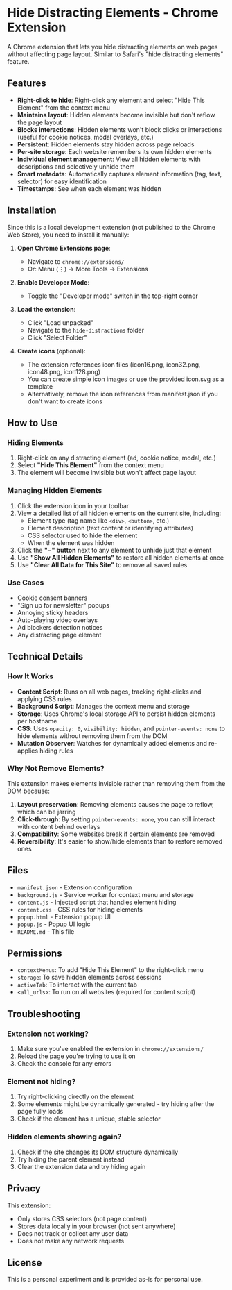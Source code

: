 # Hide Distracting Elements - Chrome Extension

A Chrome extension that lets you hide distracting elements on web pages without affecting page layout. Similar to Safari's "hide distracting elements" feature.

## Features

- **Right-click to hide**: Right-click any element and select "Hide This Element" from the context menu
- **Maintains layout**: Hidden elements become invisible but don't reflow the page layout
- **Blocks interactions**: Hidden elements won't block clicks or interactions (useful for cookie notices, modal overlays, etc.)
- **Persistent**: Hidden elements stay hidden across page reloads
- **Per-site storage**: Each website remembers its own hidden elements
- **Individual element management**: View all hidden elements with descriptions and selectively unhide them
- **Smart metadata**: Automatically captures element information (tag, text, selector) for easy identification
- **Timestamps**: See when each element was hidden

## Installation

Since this is a local development extension (not published to the Chrome Web Store), you need to install it manually:

1. **Open Chrome Extensions page**:
   - Navigate to `chrome://extensions/`
   - Or: Menu (⋮) → More Tools → Extensions

2. **Enable Developer Mode**:
   - Toggle the "Developer mode" switch in the top-right corner

3. **Load the extension**:
   - Click "Load unpacked"
   - Navigate to the `hide-distractions` folder
   - Click "Select Folder"

4. **Create icons** (optional):
   - The extension references icon files (icon16.png, icon32.png, icon48.png, icon128.png)
   - You can create simple icon images or use the provided icon.svg as a template
   - Alternatively, remove the icon references from manifest.json if you don't want to create icons

## How to Use

### Hiding Elements

1. Right-click on any distracting element (ad, cookie notice, modal, etc.)
2. Select **"Hide This Element"** from the context menu
3. The element will become invisible but won't affect page layout

### Managing Hidden Elements

1. Click the extension icon in your toolbar
2. View a detailed list of all hidden elements on the current site, including:
   - Element type (tag name like `<div>`, `<button>`, etc.)
   - Element description (text content or identifying attributes)
   - CSS selector used to hide the element
   - When the element was hidden
3. Click the **"−" button** next to any element to unhide just that element
4. Use **"Show All Hidden Elements"** to restore all hidden elements at once
5. Use **"Clear All Data for This Site"** to remove all saved rules

### Use Cases

- Cookie consent banners
- "Sign up for newsletter" popups
- Annoying sticky headers
- Auto-playing video overlays
- Ad blockers detection notices
- Any distracting page element

## Technical Details

### How It Works

- **Content Script**: Runs on all web pages, tracking right-clicks and applying CSS rules
- **Background Script**: Manages the context menu and storage
- **Storage**: Uses Chrome's local storage API to persist hidden elements per hostname
- **CSS**: Uses `opacity: 0`, `visibility: hidden`, and `pointer-events: none` to hide elements without removing them from the DOM
- **Mutation Observer**: Watches for dynamically added elements and re-applies hiding rules

### Why Not Remove Elements?

This extension makes elements invisible rather than removing them from the DOM because:

1. **Layout preservation**: Removing elements causes the page to reflow, which can be jarring
2. **Click-through**: By setting `pointer-events: none`, you can still interact with content behind overlays
3. **Compatibility**: Some websites break if certain elements are removed
4. **Reversibility**: It's easier to show/hide elements than to restore removed ones

## Files

- `manifest.json` - Extension configuration
- `background.js` - Service worker for context menu and storage
- `content.js` - Injected script that handles element hiding
- `content.css` - CSS rules for hiding elements
- `popup.html` - Extension popup UI
- `popup.js` - Popup UI logic
- `README.md` - This file

## Permissions

- `contextMenus`: To add "Hide This Element" to the right-click menu
- `storage`: To save hidden elements across sessions
- `activeTab`: To interact with the current tab
- `<all_urls>`: To run on all websites (required for content script)

## Troubleshooting

### Extension not working?

1. Make sure you've enabled the extension in `chrome://extensions/`
2. Reload the page you're trying to use it on
3. Check the console for any errors

### Element not hiding?

1. Try right-clicking directly on the element
2. Some elements might be dynamically generated - try hiding after the page fully loads
3. Check if the element has a unique, stable selector

### Hidden elements showing again?

1. Check if the site changes its DOM structure dynamically
2. Try hiding the parent element instead
3. Clear the extension data and try hiding again

## Privacy

This extension:
- Only stores CSS selectors (not page content)
- Stores data locally in your browser (not sent anywhere)
- Does not track or collect any user data
- Does not make any network requests

## License

This is a personal experiment and is provided as-is for personal use.
